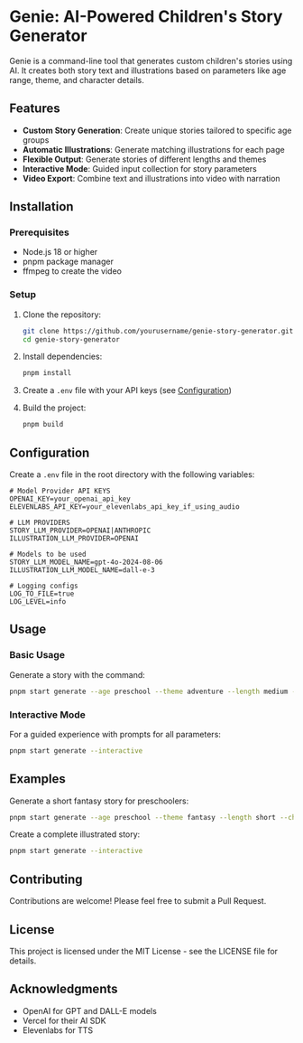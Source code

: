 # Genie: AI-Powered Children's Story Generator

Genie is a command-line tool that generates custom children's stories using AI. It creates both story text and illustrations based on parameters like age range, theme, and character details.

## Features

- **Custom Story Generation**: Create unique stories tailored to specific age groups
- **Automatic Illustrations**: Generate matching illustrations for each page
- **Flexible Output**: Generate stories of different lengths and themes
- **Interactive Mode**: Guided input collection for story parameters
- **Video Export**: Combine text and illustrations into video with narration

## Installation

### Prerequisites

- Node.js 18 or higher
- pnpm package manager
- ffmpeg to create the video

### Setup

1. Clone the repository:
   ```bash
   git clone https://github.com/yourusername/genie-story-generator.git
   cd genie-story-generator
   ```

2. Install dependencies:
   ```bash
   pnpm install
   ```

3. Create a `.env` file with your API keys (see [Configuration](#configuration))

4. Build the project:
   ```bash
   pnpm build
   ```

## Configuration

Create a `.env` file in the root directory with the following variables:

```
# Model Provider API KEYS
OPENAI_KEY=your_openai_api_key
ELEVENLABS_API_KEY=your_elevenlabs_api_key_if_using_audio

# LLM PROVIDERS
STORY_LLM_PROVIDER=OPENAI|ANTHROPIC
ILLUSTRATION_LLM_PROVIDER=OPENAI

# Models to be used
STORY_LLM_MODEL_NAME=gpt-4o-2024-08-06
ILLUSTRATION_LLM_MODEL_NAME=dall-e-3

# Logging configs
LOG_TO_FILE=true
LOG_LEVEL=info
```

## Usage

### Basic Usage

Generate a story with the command:

```bash
pnpm start generate --age preschool --theme adventure --length medium --character "Luna"
```

### Interactive Mode

For a guided experience with prompts for all parameters:

```bash
pnpm start generate --interactive
```

## Examples

Generate a short fantasy story for preschoolers:

```bash
pnpm start generate --age preschool --theme fantasy --length short --character "Max"
```

Create a complete illustrated story:

```bash
pnpm start generate --interactive
```

## Contributing

Contributions are welcome! Please feel free to submit a Pull Request.

## License

This project is licensed under the MIT License - see the LICENSE file for details.

## Acknowledgments

- OpenAI for GPT and DALL-E models
- Vercel for their AI SDK
- Elevenlabs for TTS